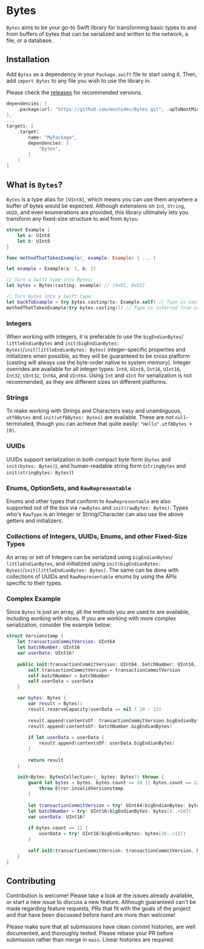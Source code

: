 # Bytes

`Bytes` aims to be your go-to Swift library for transforming basic types to and from buffers of bytes that can be serialized and written to the network, a file, or a database.

## Installation

Add `Bytes` as a dependency in your `Package.swift` file to start using it. Then, add `import Bytes` to any file you wish to use the library in.

Please check the [releases](https://github.com/mochidev/Bytes/releases) for recommended versions.

```swift
dependencies: [
    .package(url: "https://github.com/mochidev/Bytes.git", .upToNextMinor(from: "0.1.0")),
],
...
targets: [
    .target(
        name: "MyPackage",
        dependencies: [
            "Bytes",
        ]
    )
]
```

## What is `Bytes`?

`Bytes` is a type alias for `[UInt8]`, which means you can use them anywhere a buffer of bytes would be expected. Although extensions on `Int`, `String`, `UUID`, and even enumerations are provided, this library ultimately lets you transform any fixed-size structure to and from `Bytes`:

```swift
struct Example {
    let a: UInt8
    let b: UInt8
}

func methodThatTakesExample(_ example: Example) { ... }

let example = Example(a: 1, b: 2)

// Turn a Swift type into Bytes:
let bytes = Bytes(casting: example) // [0x01, 0x02]

// Turn Bytes into a Swift type:
let backToExample = try bytes.casting(to: Example.self) // Type is explicit
methodThatTakesExample(try bytes.casting()) // Type is inferred from context
```

### Integers

When working with integers, it is preferable to use the `bigEndianBytes`/ `littleEndianBytes` and  `init(bigEndianBytes: Bytes)`/`init(littleEndianBytes: Bytes)` integer-specific properties and initializers when possible, as they will be guaranteed to be cross platform (casting will always use the byte-order native to system memory). Integer overrides are available for all integer types: `Int8`, `UInt8`, `Int16`, `UInt16`, `Int32`, `UInt32`, `Int64`, and `UInt64`. Using `Int` and `UInt` for serialization is not recommended, as they are different sizes on different platforms. 

### Strings

To make working with Strings and Characters easy and unambiguous, `utf8Bytes` and `init(utf8Bytes: Bytes)` are available. These are _not_ `null`-terminated, though you can achieve that quite easily: `"Hello".utf8Bytes + [0]`.

### UUIDs

UUIDs support serialization in both compact byte form (`bytes` and `init(bytes: Bytes)`), and human-readable string form (`stringBytes` and `init(stringBytes: Bytes)`)

### Enums, OptionSets, and `RawRepresentable`

Enums and other types that conform to `RawRepresentable` are also supported out of the box via `rawBytes` and `init(rawBytes: Bytes)`. Types who's `RawType` is an Integer or String/Character can also use the above getters and initializers.

### Collections of Integers, UUIDs, Enums, and other Fixed-Size Types

An array or set of Integers can be serialized using `bigEndianBytes`/ `littleEndianBytes`, and initialized using `init(bigEndianBytes: Bytes)`/`init(littleEndianBytes: Bytes)`. The same can be done with collections of UUIDs and `RawRepresentable` enums by using the APIs specific to their types.

### Complex Example

Since `Bytes` is just an array, all the methods you are used to are available, including working with slices. If you are working with more complex serialization, consider the example below:

```swift
struct Versionstamp {
    let transactionCommitVersion: UInt64
    let batchNumber: UInt16
    var userData: UInt16?
    
    public init(transactionCommitVersion: UInt64, batchNumber: UInt16, userData: UInt16? = nil) {
        self.transactionCommitVersion = transactionCommitVersion
        self.batchNumber = batchNumber
        self.userData = userData
    }

    var bytes: Bytes {
        var result = Bytes()
        result.reserveCapacity(userData == nil ? 10 : 12)
        
        result.append(contentsOf: transactionCommitVersion.bigEndianBytes)
        result.append(contentsOf: batchNumber.bigEndianBytes)
        
        if let userData = userData {
            result.append(contentsOf: userData.bigEndianBytes)
        }
        
        return result
    }
    
    init<Bytes: BytesCollection>(_ bytes: Bytes?) throws {
        guard let bytes = bytes, bytes.count == 10 || bytes.count == 12 else {
            throw Error.invalidVersionstamp
        }
        
        let transactionCommitVersion = try! UInt64(bigEndianBytes: bytes[0..<8])
        let batchNumber = try! UInt16(bigEndianBytes: bytes[8..<10])
        var userData: UInt16?
        
        if bytes.count == 12 {
            userData = try! UInt16(bigEndianBytes: bytes[10..<12])
        }
        
        self.init(transactionCommitVersion: transactionCommitVersion, batchNumber: batchNumber, userData: userData)
    }
}
```

## Contributing

Contribution is welcome! Please take a look at the issues already available, or start a new issue to discuss a new feature. Although guaranteed can't be made regarding feature requests, PRs that fit with the goals of the project and that have been discussed before hand are more than welcome!

Please make sure that all submissions have clean commit histories, are well documented, and thoroughly tested. Please rebase your PR before submission rather than merge in `main`. Linear histories are required.
